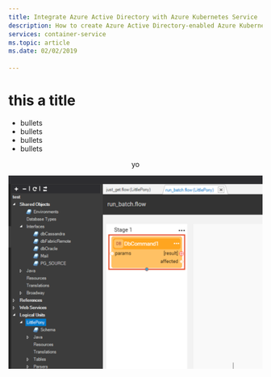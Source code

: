 ```yaml
---
title: Integrate Azure Active Directory with Azure Kubernetes Service
description: How to create Azure Active Directory-enabled Azure Kubernetes Service (AKS) clusters
services: container-service
ms.topic: article
ms.date: 02/02/2019

---
```



# this a title

- bullets
- bullets
- bullets
- bullets

<div align="center">yo</div>

![a screen shot](screen-shot.png "Logo Title Text 1")


